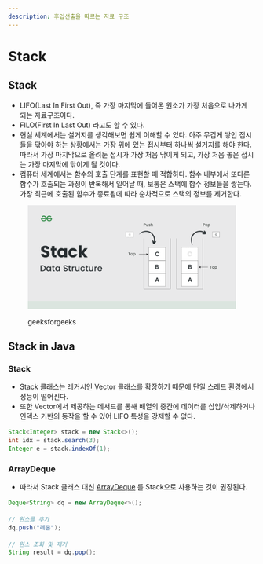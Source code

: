 ```yaml
---
description: 후입선출을 따르는 자료 구조
---
```


# Stack

## Stack

* LIFO(Last In First Out), 즉 가장 마지막에 들어온 원소가 가장 처음으로 나가게 되는 자료구조이다.
* FILO(First In Last Out) 라고도 할 수 있다.
* 현실 세계에서는 설거지를 생각해보면 쉽게 이해할 수 있다. 아주 무겁게 쌓인 접시들을 닦아야 하는 상황에서는 가장 위에 있는 접시부터 하나씩 설거지를 해야 한다. 따라서 가장 마지막으로 올려둔 접시가 가장 처음 닦이게 되고, 가장 처음 놓은 접시는 가장 마지막에 닦이게 될 것이다.
* 컴퓨터 세계에서는 함수의 호출 단계를 표현할 때 적합하다. 함수 내부에서 또다른 함수가 호출되는 과정이 반복해서 일어날 때, 보통은 스택에 함수 정보들을 쌓는다. 가장 최근에 호출된 함수가 종료됨에 따라 순차적으로 스택의 정보를 제거한다.

<figure><img src="../../.gitbook/assets/image (148).png" alt=""><figcaption><p>geeksforgeeks</p></figcaption></figure>

## Stack in Java

### Stack

* Stack 클래스는 레거시인 Vector 클래스를 확장하기 때문에 단일 스레드 환경에서 성능이 떨어진다.
* 또한 Vector에서 제공하는 메서드를 통해 배열의 중간에 데이터를 삽입/삭제하거나 인덱스 기반의 동작을 할 수 있어 LIFO 특성을 강제할 수 없다.

```java
Stack<Integer> stack = new Stack<>();
int idx = stack.search(3);
Integer e = stack.indexOf(1);
```

### ArrayDeque

* 따라서 Stack 클래스 대신 [ArrayDeque](queue.md#arraydeque) 를 Stack으로 사용하는 것이 권장된다.

```java
Deque<String> dq = new ArrayDeque<>();

// 원소를 추가
dq.push("레몬");

// 원소 조회 및 제거
String result = dq.pop();
```
